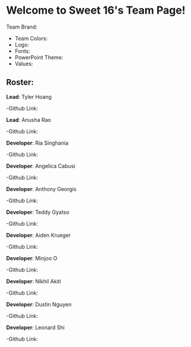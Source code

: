# Welcome to Sweet 16's Team Page!

Team Brand:
- Team Colors:
- Logo:
- Fonts:
- PowerPoint Theme:
- Values:

## Roster:

**Lead**: Tyler Hoang

-Github Link:

**Lead**: Anusha Rao

-Github Link:

**Developer**: Ria Singhania

-Github Link:

**Developer**: Angelica Cabusi

-Github Link:

**Developer**: Anthony Georgis

-Github Link:

**Developer**: Teddy Gyatso

-Github Link:

**Developer**: Aiden Krueger

-Github Link:

**Developer**: Minjoo O

-Github Link:

**Developer**: Nikhil Akiti

-Github Link:

**Developer**: Dustin Nguyen

-Github Link:

**Developer**: Leonard Shi

-Github Link:
